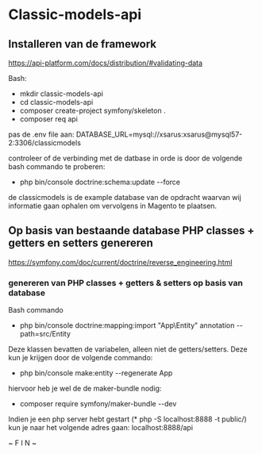 # Classic-models-api

## Installeren van de framework
https://api-platform.com/docs/distribution/#validating-data

Bash:
* mkdir classic-models-api
* cd classic-models-api
* composer create-project symfony/skeleton .
* composer req api

pas de .env file aan:
DATABASE_URL=mysql://xsarus:xsarus@mysql57-2:3306/classicmodels

controleer of de verbinding met de datbase in orde is door de volgende bash commando te proberen:

* php bin/console doctrine:schema:update --force

de classicmodels is de example database van de opdracht waarvan wij informatie gaan ophalen om vervolgens in Magento te plaatsen.

## Op basis van bestaande database PHP classes + getters en setters genereren
https://symfony.com/doc/current/doctrine/reverse_engineering.html

### genereren van PHP classes + getters & setters op basis van database

Bash commando
* php bin/console doctrine:mapping:import "App\Entity" annotation --path=src/Entity

Deze klassen bevatten de variabelen, alleen niet de getters/setters. Deze kun je krijgen door de volgende commando:
* php bin/console make:entity --regenerate App 

hiervoor heb je wel de de maker-bundle nodig:
* composer require symfony/maker-bundle --dev

Indien je een php server hebt gestart (* php -S localhost:8888 -t public/) kun je naar het volgende adres gaan:
localhost:8888/api




~ F I N ~